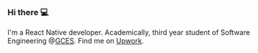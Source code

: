 ### Hi there 💻
I'm a React Native developer. Academically, third year student of Software Engineering @[GCES](https://gces.edu.np/).
Find me on [Upwork](https://www.upwork.com/freelancers/~013bf0c56a31df32ca).

<!--
**sumanbhattarai/sumanbhattarai** is a ✨ _special_ ✨ repository because its `README.md` (this file) appears on your GitHub profile.

Here are some ideas to get you started:

- 🔭 I’m currently working on ...
- 🌱 I’m currently learning ...
- 👯 I’m looking to collaborate on ...
- 🤔 I’m looking for help with ...
- 💬 Ask me about ...
- 📫 How to reach me: ...
- 😄 Pronouns: ...
- ⚡ Fun fact: ...
-->
